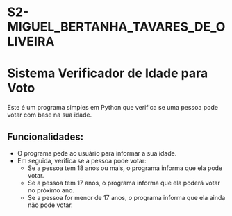 # S2-MIGUEL_BERTANHA_TAVARES_DE_OLIVEIRA
# Sistema Verificador de Idade para Voto

Este é um programa simples em Python que verifica se uma pessoa pode votar com base na sua idade.

## Funcionalidades:
- O programa pede ao usuário para informar a sua idade.
- Em seguida, verifica se a pessoa pode votar:
  - Se a pessoa tem 18 anos ou mais, o programa informa que ela pode votar.
  - Se a pessoa tem 17 anos, o programa informa que ela poderá votar no próximo ano.
  - Se a pessoa for menor de 17 anos, o programa informa que ela ainda não pode votar.
